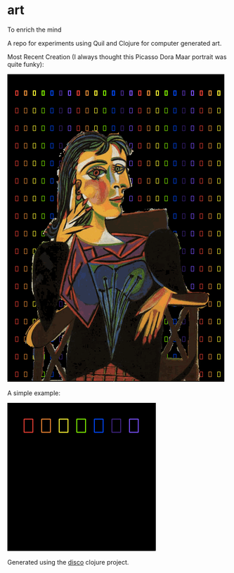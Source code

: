 art
===

To enrich the mind

A repo for experiments using Quil and Clojure for computer generated art.

Most Recent Creation (I always thought this Picasso Dora Maar portrait was quite funky):

<img src="https://raw.githubusercontent.com/shriphani/art/master/disco_dora_maar/disco_dora_maar.gif" />

A simple example:

<img src="https://raw.githubusercontent.com/shriphani/art/master/disco/rainbow_disco.gif" />

Generated using the [disco](https://github.com/shriphani/art/tree/master/disco) clojure project.
